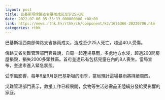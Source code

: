 ```yaml
---
layout: post
title: 巴基斯坦俾路支省暴雨成災至少25人死
date: 2022-07-06 05:33:13.000000000 +08:00
link: https://news.rthk.hk/rthk/ch/component/k2/1656366-20220706.htm
categories: rthk
---
```


巴基斯坦西南部俾路支省暴雨成災，造成至少25人死亡，超過40人受傷。

俾路支省災難管理部門官員說，自周一起連場暴雨，多處地方水浸，超過200間房屋損毀，損失2000多頭牲畜。首府奎達已有包括兒童在內的8人喪生。當局宣布，奎達市進入緊急狀態。

受季風影響，每年6至9月是巴基斯坦的雨季，當局預計這場暴雨將持續周四。

災難管理部門表示，救援工作已經展開，食物等生活必需品正陸續分發給受影響的家庭。
　
